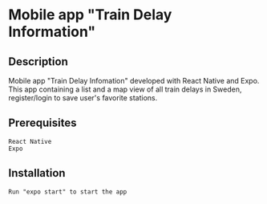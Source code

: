 # Mobile app "Train Delay Information"

## Description
Mobile app "Train Delay Infomation" developed with React Native and Expo.
This app containing a list and a map view of all train delays in Sweden, register/login to save user's favorite stations.

## Prerequisites
    React Native
    Expo
    

## Installation
    Run "expo start" to start the app

